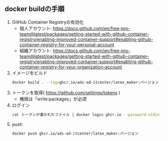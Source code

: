
## docker buildの手順

1. GitHub Container Registryの有効化
   * 個人アカウント: https://docs.github.com/en/free-pro-team@latest/packages/getting-started-with-github-container-registry/enabling-improved-container-support#enabling-github-container-registry-for-your-personal-account
   * 組織アカウント: https://docs.github.com/en/free-pro-team@latest/packages/getting-started-with-github-container-registry/enabling-improved-container-support#enabling-github-container-registry-for-your-organization-account
1. イメージをビルド
   ```sh
   docker build . --tag=ghcr.io/ads-ad-itcenter/latex_maker:バージョン
   ```
1. トークンを取得( https://github.com/settings/tokens )
    * 権限は「write:packages」が必須
1. ログイン
   ```sh
   cat トークンが書かれたファイル | docker login ghcr.io --password-stdin -u ユーザー名
   ``` 
1. push
   ```sh
   docker push ghcr.io/ads-ad-itcenter/latex_maker:バージョン
   ``` 